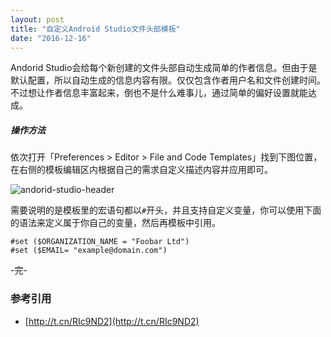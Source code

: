 ```yaml
---
layout: post
title: "自定义Android Studio文件头部模板"
date: "2016-12-16"
---
```


Andorid Studio会给每个新创建的文件头部自动生成简单的作者信息。但由于是默认配置，所以自动生成的信息内容有限。仅仅包含作者用户名和文件创建时间。不过想让作者信息丰富起来，倒也不是什么难事儿，通过简单的偏好设置就能达成。

##### 操作方法

依次打开「Preferences > Editor > File and Code Templates」找到下图位置，在右侧的模板编辑区内根据自己的需求自定义描述内容并应用即可。

![andorid-studio-header]({{site.IMG_PATH}}/andorid-studio-header.png)

需要说明的是模板里的宏语句都以`#`开头，并且支持自定义变量，你可以使用下面的语法来定义属于你自己的变量，然后再模板中引用。

```
#set ($ORGANIZATION_NAME = "Foobar Ltd")
#set ($EMAIL= "example@domain.com")
```

-完-

### 参考引用
+ [http://t.cn/RIc9ND2](http://t.cn/RIc9ND2)
